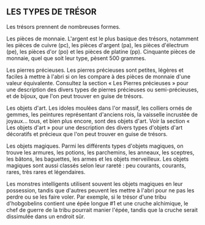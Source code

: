 ## LES TYPES DE TRÉSOR


Les trésors prennent de nombreuses formes.

Les pièces de monnaie. L'argent est le plus basique des
trésors, notamment les pièces de cuivre (pc), les pièces d'argent
(pa), les pièces d'électrum (pe), les pièces d'or (po) et les pièces
de platine (pp). Cinquante pièces de monnaie, quel que soit leur
type, pèsent 500 grammes.

Les pierres précieuses. Les pierres précieuses sont petites,
légères et faciles à mettre à l'abri si on les compare à des pièces
de monnaie d'une valeur équivalente. Consultez la section « Les
Pierres précieuses » pour une description des divers types de
pierres précieuses ou semi-précieuses, et de bijoux, que l'on
peut trouver en guise de trésors.

Les objets d'art. Les idoles moulées dans l'or massif, les
colliers ornés de gemmes, les peintures représentant d'anciens
rois, la vaisselle incrustée de joyaux... tous, et bien plus encore,
sont des objets d'art. Voir la section « Les objets d'art » pour
une description des divers types d'objets d'art décoratifs et
précieux que l'on peut trouver en guise de trésors.

Les objets magiques. Parmi les différents types d'objets
magiques, on trouve les armures, les potions, les parchemins,
les anneaux, les sceptres, les bâtons, les baguettes, les armes et
les objets merveilleux. Les objets magiques sont aussi classés
selon leur rareté : peu courants, courants, rares, très rares et
légendaires.

Les monstres intelligents utilisent souvent les objets
magiques en leur possession, tandis que d'autres peuvent les
mettre à l'abri pour ne pas les perdre ou se les faire voler. Par
exemple, si le trésor d'une tribu d'hobgobelins contient une
épée longue #1 et une cruche alchimique, le chef de guerre
de la tribu pourrait manier l'épée, tandis que la cruche serait
dissimulée dans un endroit sûr.
